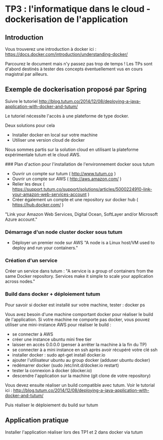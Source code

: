 # TP3 : l'informatique dans le cloud - dockerisation de l'application
## Introduction

Vous trouverez une introduction à docker ici : https://docs.docker.com/introduction/understanding-docker/

Parcourez le document mais n'y passez pas trop de temps ! Les TPs sont d'abord destinés à tester des concepts éventuellement vus en cours magistral par ailleurs.

## Exemple de dockerisation proposé par Spring

Suivre le tutoriel http://blog.tutum.co/2014/12/08/deploying-a-java-application-with-docker-and-tutum/

Le tutoriel nécessite l'accès à une plateforme de type docker.

Deux solutions pour cela

- Installer docker en local sur votre machine
- Utiliser une version cloud de docker

Nous sommes partis sur la solution cloud en utilisant la plateforme expérimentale tutum et le cloud AWS. 

### Plan d'action pour l'installation de l'environnement docker sous tutum 

- Ouvrir un compte sur tutum ( http://www.tutum.co )
- Ouvrir un compte sur AWS ( http://aws.amazon.com/ )
- Relier les deux  ( https://support.tutum.co/support/solutions/articles/5000224910-link-your-amazon-web-services-account )
- Créer également un compte et une repository sur docker hub ( https://hub.docker.com/ )

"Link your Amazon Web Services, Digital Ocean, SoftLayer and/or Microsoft Azure account."

### Démarrage d'un node cluster docker sous tutum

- Déployer un premier node sur AWS
"A node is a Linux host/VM used to deploy and run your containers."

### Création d'un service

Créer un service dans tutum :
"A service is a group of containers from the same Docker repository. Services make it simple to scale your application across nodes."

### Build dans docker +  déploiement tutum

Pour savoir si docker est installé sur votre machine, tester : docker ps

Vous avez besoin d'une machine comportant docker pour réaliser le build de l'application. Si votre machine ne comporte pas docker, vous pouvez utiliser une mini-instance AWS pour réaliser le build :

- se connecter à AWS
- créer une instance ubuntu mini free tier
- laisser en accès 0.0.0.0 (penser à arrêter la machine à la fin du TP)
- se connecter à a mini instance en ssh après avoir récupéré votre clé ssh
- installer docker : sudo apt-get install docker.io
- ajouter l'utilisateur ubuntu au group docker (adduser ubuntu docker)
- redémarrer docker (sudo /etc/init.d/docker.io restart)
- tester la connexion à docker (docker.io)
- descendre l'application sur la machine (git clone de votre repository)


Vous devez ensuite réaliser un build compatible avec tutum. Voir le tutorial ici : http://blog.tutum.co/2014/12/08/deploying-a-java-application-with-docker-and-tutum/

Puis réaliser le déploiement du build sur tutum

## Application pratique

Installer l'application réaliser lors des TP1 et 2 dans docker via tutum





